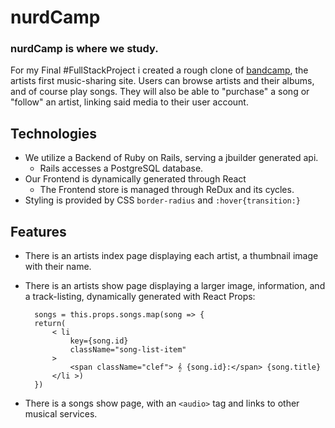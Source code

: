 # nurdCamp

### nurdCamp is where we study. 
For my Final #FullStackProject i created a rough clone of [bandcamp](https://bandcamp.com/), the artists first music-sharing site. Users can browse artists and their albums, and of course play songs. They will also be able to "purchase" a song or "follow" an artist, linking said media to their user account.


## Technologies
* We utilize a Backend of Ruby on Rails, serving a jbuilder generated api.
    * Rails accesses a PostgreSQL database.
* Our Frontend is dynamically generated through React
    * The Frontend store is managed through ReDux and its cycles.
* Styling is provided by CSS `border-radius` and `:hover{transition:}` 

## Features
* There is an artists index page displaying each artist, a thumbnail image with their name.

* There is an artists show page displaying a larger image, information, and a track-listing, dynamically generated with React Props:
        
        songs = this.props.songs.map(song => {
        return(
            < li
                key={song.id}
                className="song-list-item"
            >
                <span className="clef"> 𝄞 {song.id}:</span> {song.title}
            </li >) 
        })

* There is a songs show page, with an `<audio>` tag and links to other musical services. 